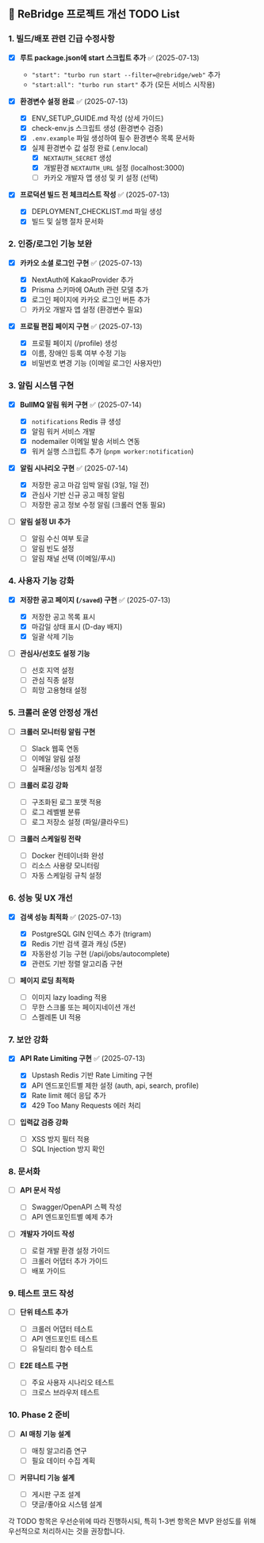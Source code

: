 
## 🚀 ReBridge 프로젝트 개선 TODO List

### 1. 빌드/배포 관련 긴급 수정사항

- [x] **루트 package.json에 start 스크립트 추가** ✅ (2025-07-13)
    
    - `"start": "turbo run start --filter=@rebridge/web"` 추가
    - `"start:all": "turbo run start"` 추가 (모든 서비스 시작용)
- [x] **환경변수 설정 완료** ✅ (2025-07-13)
    
    - [x] ENV_SETUP_GUIDE.md 작성 (상세 가이드)
    - [x] check-env.js 스크립트 생성 (환경변수 검증)
    - [x] `.env.example` 파일 생성하여 필수 환경변수 목록 문서화
    - [x] 실제 환경변수 값 설정 완료 (.env.local)
        - [x] `NEXTAUTH_SECRET` 생성
        - [x] 개발환경 `NEXTAUTH_URL` 설정 (localhost:3000)
        - [ ] 카카오 개발자 앱 생성 및 키 설정 (선택)
- [x] **프로덕션 빌드 전 체크리스트 작성** ✅ (2025-07-13)
    
    - [x] DEPLOYMENT_CHECKLIST.md 파일 생성
    - [x] 빌드 및 실행 절차 문서화

### 2. 인증/로그인 기능 보완

- [x] **카카오 소셜 로그인 구현** ✅ (2025-07-13)
    
    - [x] NextAuth에 KakaoProvider 추가
    - [x] Prisma 스키마에 OAuth 관련 모델 추가
    - [x] 로그인 페이지에 카카오 로그인 버튼 추가
    - [ ] 카카오 개발자 앱 설정 (환경변수 필요)
- [x] **프로필 편집 페이지 구현** ✅ (2025-07-13)
    
    - [x] 프로필 페이지 (/profile) 생성
    - [x] 이름, 장애인 등록 여부 수정 기능
    - [x] 비밀번호 변경 기능 (이메일 로그인 사용자만)

### 3. 알림 시스템 구현

- [x] **BullMQ 알림 워커 구현** ✅ (2025-07-14)
    
    - [x] `notifications` Redis 큐 생성
    - [x] 알림 워커 서비스 개발
    - [x] nodemailer 이메일 발송 서비스 연동
    - [x] 워커 실행 스크립트 추가 (`pnpm worker:notification`)
- [x] **알림 시나리오 구현** ✅ (2025-07-14)
    
    - [x] 저장한 공고 마감 임박 알림 (3일, 1일 전)
    - [x] 관심사 기반 신규 공고 매칭 알림
    - [ ] 저장한 공고 정보 수정 알림 (크롤러 연동 필요)
- [ ] **알림 설정 UI 추가**
    
    - [ ] 알림 수신 여부 토글
    - [ ] 알림 빈도 설정
    - [ ] 알림 채널 선택 (이메일/푸시)

### 4. 사용자 기능 강화

- [x] **저장한 공고 페이지 (`/saved`) 구현** ✅ (2025-07-13)
    
    - [x] 저장한 공고 목록 표시
    - [x] 마감일 상태 표시 (D-day 배지)
    - [x] 일괄 삭제 기능
- [ ] **관심사/선호도 설정 기능**
    
    - [ ] 선호 지역 설정
    - [ ] 관심 직종 설정
    - [ ] 희망 고용형태 설정

### 5. 크롤러 운영 안정성 개선

- [ ] **크롤러 모니터링 알림 구현**
    
    - [ ] Slack 웹훅 연동
    - [ ] 이메일 알림 설정
    - [ ] 실패율/성능 임계치 설정
- [ ] **크롤러 로깅 강화**
    
    - [ ] 구조화된 로그 포맷 적용
    - [ ] 로그 레벨별 분류
    - [ ] 로그 저장소 설정 (파일/클라우드)
- [ ] **크롤러 스케일링 전략**
    
    - [ ] Docker 컨테이너화 완성
    - [ ] 리소스 사용량 모니터링
    - [ ] 자동 스케일링 규칙 설정

### 6. 성능 및 UX 개선

- [x] **검색 성능 최적화** ✅ (2025-07-13)
    
    - [x] PostgreSQL GIN 인덱스 추가 (trigram)
    - [x] Redis 기반 검색 결과 캐싱 (5분)
    - [x] 자동완성 기능 구현 (/api/jobs/autocomplete)
    - [x] 관련도 기반 정렬 알고리즘 구현
- [ ] **페이지 로딩 최적화**
    
    - [ ] 이미지 lazy loading 적용
    - [ ] 무한 스크롤 또는 페이지네이션 개선
    - [ ] 스켈레톤 UI 적용

### 7. 보안 강화

- [x] **API Rate Limiting 구현** ✅ (2025-07-13)
    
    - [x] Upstash Redis 기반 Rate Limiting 구현
    - [x] API 엔드포인트별 제한 설정 (auth, api, search, profile)
    - [x] Rate limit 헤더 응답 추가
    - [x] 429 Too Many Requests 에러 처리
- [ ] **입력값 검증 강화**
    
    - [ ] XSS 방지 필터 적용
    - [ ] SQL Injection 방지 확인

### 8. 문서화

- [ ] **API 문서 작성**
    
    - [ ] Swagger/OpenAPI 스펙 작성
    - [ ] API 엔드포인트별 예제 추가
- [ ] **개발자 가이드 작성**
    
    - [ ] 로컬 개발 환경 설정 가이드
    - [ ] 크롤러 어댑터 추가 가이드
    - [ ] 배포 가이드

### 9. 테스트 코드 작성

- [ ] **단위 테스트 추가**
    
    - [ ] 크롤러 어댑터 테스트
    - [ ] API 엔드포인트 테스트
    - [ ] 유틸리티 함수 테스트
- [ ] **E2E 테스트 구현**
    
    - [ ] 주요 사용자 시나리오 테스트
    - [ ] 크로스 브라우저 테스트

### 10. Phase 2 준비

- [ ] **AI 매칭 기능 설계**
    
    - [ ] 매칭 알고리즘 연구
    - [ ] 필요 데이터 수집 계획
- [ ] **커뮤니티 기능 설계**
    
    - [ ] 게시판 구조 설계
    - [ ] 댓글/좋아요 시스템 설계

각 TODO 항목은 우선순위에 따라 진행하시되, 특히 1-3번 항목은 MVP 완성도를 위해 우선적으로 처리하시는 것을 권장합니다.